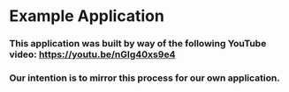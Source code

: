 # Example Application

### This application was built by way of the following YouTube video: <href> https://youtu.be/nGIg40xs9e4 </href>

### Our intention is to mirror this process for our own application.
